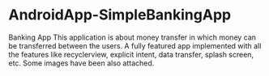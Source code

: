 # AndroidApp-SimpleBankingApp
Banking App
This application is about money transfer in which money can be transferred between the users. A fully featured app implemented with  all the features like 
recyclerview, explicit intent, data transfer, splash screen, etc.
Some images have been also attached.
